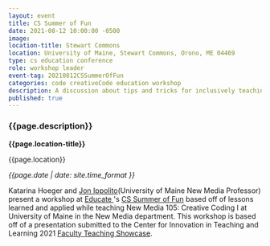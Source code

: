 ```yaml
---
layout: event
title: CS Summer of Fun
date: 2021-08-12 10:00:00 -0500
image:
location-title: Stewart Commons
location: University of Maine, Stewart Commons, Orono, ME 04469
type: cs education conference
role: workshop leader
event-tag: 20210812CSSummerOfFun
categories: code creativeCode education workshop
description: A discussion about tips and tricks for inclusively teaching students to code with creative coding platforms.
published: true
---
```

### {{page.description}}

**{{page.location-title}}**

{{page.location}}

*{{page.date | date: site.time_format }}*

Katarina Hoeger and [Jon Ippolito](https://jonippolito.net/)(University of Maine New Media Professor) present a workshop at [Educate ](https://www.educatemaine.org/)'s [CS Summer of Fun](https://hopin.com/events/copy-of-cs-summer-of-fun-pd-week-thu-fri) based off of lessons learned and applied while teaching New Media 105: Creative Coding I at University of Maine in the New Media department.
This workshop is based off of a presentation submitted to the Center for Innovation in Teaching and Learning 2021 [Faculty Teaching Showcase](https://umaine.edu/citl/celebrating-teaching-showcase/).
